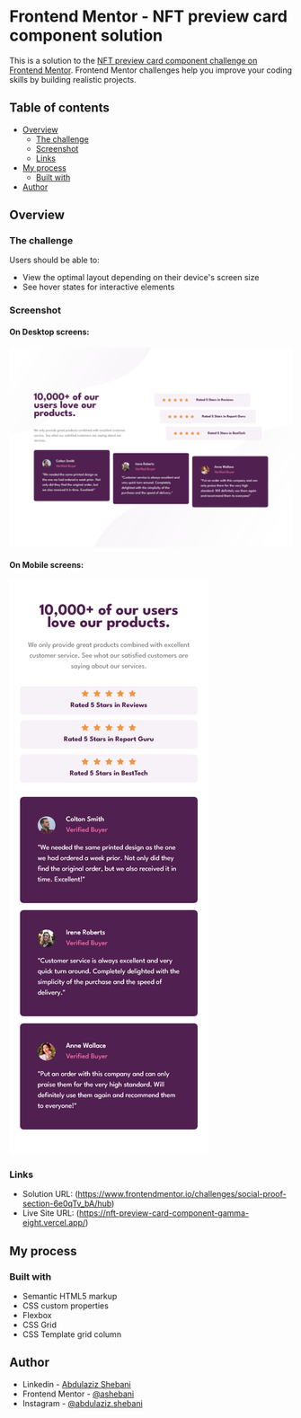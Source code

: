 # Frontend Mentor - NFT preview card component solution

This is a solution to the [NFT preview card component challenge on Frontend Mentor](https://www.frontendmentor.io/challenges/social-proof-section-6e0qTv_bA). Frontend Mentor challenges help you improve your coding skills by building realistic projects.

## Table of contents

- [Overview](#overview)
  - [The challenge](#the-challenge)
  - [Screenshot](#screenshot)
  - [Links](#links)
- [My process](#my-process)
  - [Built with](#built-with)
- [Author](#author)

## Overview

### The challenge

Users should be able to:

- View the optimal layout depending on their device's screen size
- See hover states for interactive elements

### Screenshot

#### On Desktop screens:

![screenshot](./screenshot-desktop.png)

#### On Mobile screens:

![screenshot](./screenshot-mobile.png)

### Links

- Solution URL: (https://www.frontendmentor.io/challenges/social-proof-section-6e0qTv_bA/hub)
- Live Site URL: (https://nft-preview-card-component-gamma-eight.vercel.app/)

## My process

### Built with

- Semantic HTML5 markup
- CSS custom properties
- Flexbox
- CSS Grid
- CSS Template grid column

## Author

- Linkedin - [Abdulaziz Shebani](https://www.linkedin.com/in/abdulazizshebani/)
- Frontend Mentor - [@ashebani](https://www.frontendmentor.io/profile/ashebani)
- Instagram - [@abdulaziz.shebani](https://www.instagram.com/abdulaziz.shebani/)
